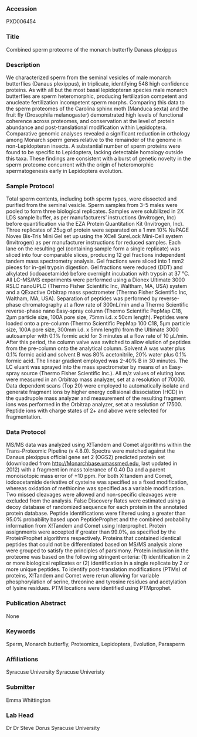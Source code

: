 ### Accession
PXD006454

### Title
Combined sperm proteome of the monarch butterfly Danaus plexippus

### Description
We characterized sperm from the seminal vesicles of male monarch butterflies (Danaus plexippus), in triplicate, identifying 548 high confidence proteins. As with all but the most basal lepidopteran species male monarch butterflies are sperm heteromorphic, producing fertilization competent and anucleate fertilization incompetent sperm morphs. Comparing this data to the sperm proteomes of the Carolina sphinx moth (Manduca sexta) and the fruit fly (Drosophila melanogaster) demonstrated high levels of functional coherence across proteomes, and conservation at the level of protein abundance and post-translational modification within Lepidoptera. Comparative genomic analyses revealed a significant reduction in orthology among Monarch sperm genes relative to the remainder of the genome in non-Lepidopteran insects. A substantial number of sperm proteins were found to be specific to Lepidoptera, lacking detectable homology outside this taxa. These findings are consistent with a burst of genetic novelty in the sperm proteome concurrent with the origin of heteromorphic spermatogenesis early in Lepidoptera evolution.

### Sample Protocol
Total sperm contents, including both sperm types, were dissected and purified from the seminal vesicle. Sperm samples from 3-5 males were pooled to form three biological replicates. Samples were solubilized in 2X LDS sample buffer, as per manufacturers’ instructions (Invitrogen, Inc) before quantification via the EZA Protein Quantitation Kit (Invitrogen, Inc). Three replicates of 25ug of protein were separated on a 1 mm 10% NuPAGE Novex Bis-Tris Mini Gel set up using the XCell SureLock Mini-Cell system (Invitrogen) as per manufacturer instructions for reduced samples. Each lane on the resulting gel (containing sample form a single replicate) was sliced into four comparable slices, producing 12 gel fractions independent tandem mass spectrometry analysis. Gel fractions were sliced into 1 mm2 pieces for in-gel trypsin digestion. Gel fractions were reduced (DDT) and alkylated (iodoacetamide) before overnight incubation with trypsin at 37 °C. All LC-MS/MS experiments were performed using a Dionex Ultimate 3000 RSLC nanoUPLC (Thermo Fisher Scientific Inc, Waltham, MA, USA) system and a QExactive Orbitrap mass spectrometer (Thermo Fisher Scientific Inc, Waltham, MA, USA). Separation of peptides was performed by reverse-phase chromatography at a flow rate of 300nL/min and a Thermo Scientific reverse-phase nano Easy-spray column (Thermo Scientific PepMap C18, 2μm particle size, 100A pore size, 75mm i.d. x 50cm length). Peptides were loaded onto a pre-column (Thermo Scientific PepMap 100 C18, 5μm particle size, 100A pore size, 300mm i.d. x 5mm length) from the Ultimate 3000 autosampler with 0.1% formic acid for 3 minutes at a flow rate of 10 µL/min. After this period, the column valve was switched to allow elution of peptides from the pre-column onto the analytical column. Solvent A was water plus 0.1% formic acid and solvent B was 80% acetonitrile, 20% water plus 0.1% formic acid. The linear gradient employed was 2-40% B in 30 minutes. The LC eluant was sprayed into the mass spectrometer by means of an Easy-spray source (Thermo Fisher Scientific Inc.). All m/z values of eluting ions were measured in an Orbitrap mass analyzer, set at a resolution of 70000. Data dependent scans (Top 20) were employed to automatically isolate and generate fragment ions by higher energy collisional dissociation (HCD) in the quadrupole mass analyzer and measurement of the resulting fragment ions was performed in the Orbitrap analyzer, set at a resolution of 17500. Peptide ions with charge states of 2+ and above were selected for fragmentation.

### Data Protocol
MS/MS data was analyzed using X!Tandem and Comet algorithms within the Trans-Proteomic Pipeline (v 4.8.0). Spectra were matched against the Danaus plexippus official gene set 2 (OGS2) predicted protein set (downloaded from http://Monarchbase.umassmed.edu, last updated in 2012) with a fragment ion mass tolerance of 0.40 Da and a parent monoisotopic mass error of ±10 ppm. For both X!tandem and Comet, iodoacetamide derivative of cysteine was specified as a fixed modification, whereas oxidation of methionine was specified as a variable modification. Two missed cleavages were allowed and non-specific cleavages were excluded from the analysis. False Discovery Rates were estimated using a decoy database of randomized sequence for each protein in the annotated protein database. Peptide identifications were filtered using a greater than 95.0% probability based upon PeptideProphet and the combined probability information from X!Tandem and Comet using Interprophet. Protein assignments were accepted if greater than 99.0%, as specified by the ProteinProphet algorithms respectively. Proteins that contained identical peptides that could not be differentiated based on MS/MS analysis alone were grouped to satisfy the principles of parsimony. Protein inclusion in the proteome was based on the following stringent criteria: (1) identification in 2 or more biological replicates or (2) identification in a single replicate by 2 or more unique peptides. To identify post-translation modifications (PTMs) of proteins, X!Tandem and Comet were rerun allowing for variable phosphorylation of serine, threonine and tyrosine residues and acetylation of lysine residues. PTM locations were identified using PTMprophet.

### Publication Abstract
None

### Keywords
Sperm, Monarch butterfly, Proteomics, Lepidoptera, Evolution, Parasperm

### Affiliations
Syracuse University
Syracuse Univeristy

### Submitter
Emma Whittington

### Lab Head
Dr Dr Steve Dorus
Syracuse University


